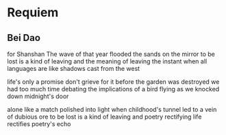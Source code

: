 # Requiem
## Bei Dao
for Shanshan
The wave of that year
flooded the sands on the mirror
to be lost is a kind of leaving
and the meaning of leaving
the instant when all languages
are like shadows cast from the west

life's only a promise
don't grieve for it
before the garden was destroyed
we had too much time
debating the implications of a bird flying
as we knocked down midnight's door

alone like a match polished into light
when childhood's tunnel
led to a vein of dubious ore
to be lost is a kind of leaving
and poetry rectifying life
rectifies poetry's echo